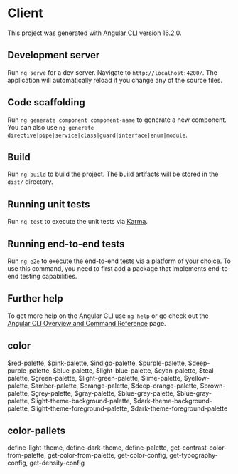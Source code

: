 # Client

This project was generated with [Angular CLI](https://github.com/angular/angular-cli) version 16.2.0.

## Development server

Run `ng serve` for a dev server. Navigate to `http://localhost:4200/`. The application will automatically reload if you change any of the source files.

## Code scaffolding

Run `ng generate component component-name` to generate a new component. You can also use `ng generate directive|pipe|service|class|guard|interface|enum|module`.

## Build

Run `ng build` to build the project. The build artifacts will be stored in the `dist/` directory.

## Running unit tests

Run `ng test` to execute the unit tests via [Karma](https://karma-runner.github.io).

## Running end-to-end tests

Run `ng e2e` to execute the end-to-end tests via a platform of your choice. To use this command, you need to first add a package that implements end-to-end testing capabilities.

## Further help

To get more help on the Angular CLI use `ng help` or go check out the [Angular CLI Overview and Command Reference](https://angular.io/cli) page.

## color

$red-palette, $pink-palette, $indigo-palette,
$purple-palette, $deep-purple-palette, $blue-palette, $light-blue-palette, $cyan-palette,
$teal-palette, $green-palette, $light-green-palette, $lime-palette, $yellow-palette,
$amber-palette, $orange-palette, $deep-orange-palette, $brown-palette, $grey-palette,
$gray-palette, $blue-grey-palette, $blue-gray-palette, $light-theme-background-palette,
$dark-theme-background-palette, $light-theme-foreground-palette, $dark-theme-foreground-palette

## color-pallets

define-light-theme, define-dark-theme,
define-palette, get-contrast-color-from-palette, get-color-from-palette,
get-color-config, get-typography-config, get-density-config
